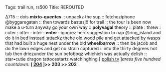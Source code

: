 Tags: trail run, rs500
Title: REROUTED
  
∆715 :: dois **mixto-quentes** :: unpackz the sup :: fetcheziphone @byggaregatan :: then towards bastasjö for trail :: the tour is been now make a u-turn anyway go your own way :: **polyvagal** theory :: plate : threw : cuter : otter : inter : **enter** ::ignorez herr suggestion to nap @ring_island and do it in bed instead :attackz thehe old wood pile and get attacked by wasps that had built a huge nest under the old **wheelbarrow** :: then be jacob and do the lawn edges and get no strain captured :: into the thirty degrees hot tub then driezunder the sun befobbqz whichich was actually delish :: star•cutie dragon tattoosstartz watchinghing [ [polish tv](https://www.imdb.com/title/tt7678042/?ref_=fn_al_tt_1) ]_aress five hundred countdown:_ **[ [204](https://www.allmusic.com/album/graduation-mw0000484496) ]>> 203 >> 202**  
